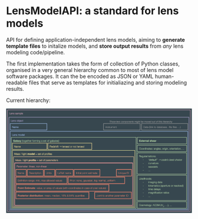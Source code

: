 # LensModelAPI: a standard for lens models

API for defining application-independent lens models, aiming to __generate template files__ to initalize models, and __store output results__ from _any_ lens modeling code/pipeline.

The first implementation takes the form of collection of Python classes, organised in a very general hierarchy common to most of lens model software packages. It can the be encoded as JSON or YAML human-readable files that serve as templates for initialiazing and storing modeling results.

Current hierarchy:

![API Hierarchy](images/api_stacked_hierarchy.png "API Hierarchy")
